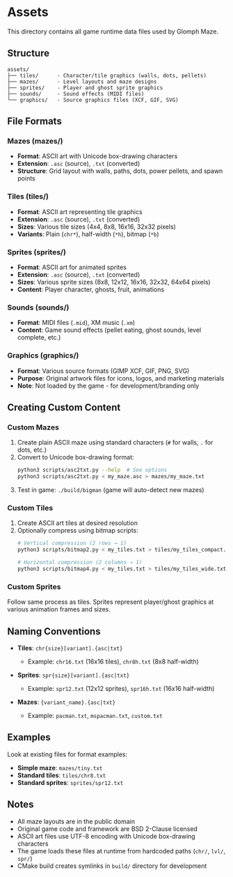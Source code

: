 # Assets

This directory contains all game runtime data files used by Glomph Maze.

## Structure

```
assets/
├── tiles/      - Character/tile graphics (walls, dots, pellets)
├── mazes/      - Level layouts and maze designs
├── sprites/    - Player and ghost sprite graphics
├── sounds/     - Sound effects (MIDI files)
└── graphics/   - Source graphics files (XCF, GIF, SVG)
```

## File Formats

### Mazes (mazes/)
- **Format**: ASCII art with Unicode box-drawing characters
- **Extension**: `.asc` (source), `.txt` (converted)
- **Structure**: Grid layout with walls, paths, dots, power pellets, and spawn points

### Tiles (tiles/)
- **Format**: ASCII art representing tile graphics
- **Extension**: `.asc` (source), `.txt` (converted)
- **Sizes**: Various tile sizes (4x4, 8x8, 16x16, 32x32 pixels)
- **Variants**: Plain (`chr*`), half-width (`*h`), bitmap (`*b`)

### Sprites (sprites/)
- **Format**: ASCII art for animated sprites
- **Extension**: `.asc` (source), `.txt` (converted)
- **Sizes**: Various sprite sizes (8x8, 12x12, 16x16, 32x32, 64x64 pixels)
- **Content**: Player character, ghosts, fruit, animations

### Sounds (sounds/)
- **Format**: MIDI files (`.mid`), XM music (`.xm`)
- **Content**: Game sound effects (pellet eating, ghost sounds, level complete, etc.)

### Graphics (graphics/)
- **Format**: Various source formats (GIMP XCF, GIF, PNG, SVG)
- **Purpose**: Original artwork files for icons, logos, and marketing materials
- **Note**: Not loaded by the game - for development/branding only

## Creating Custom Content

### Custom Mazes

1. Create plain ASCII maze using standard characters (`#` for walls, `.` for dots, etc.)
2. Convert to Unicode box-drawing format:
   ```bash
   python3 scripts/asc2txt.py --help  # See options
   python3 scripts/asc2txt.py < my_maze.asc > mazes/my_maze.txt
   ```
3. Test in game: `./build/bigman` (game will auto-detect new mazes)

### Custom Tiles

1. Create ASCII art tiles at desired resolution
2. Optionally compress using bitmap scripts:
   ```bash
   # Vertical compression (2 rows → 1)
   python3 scripts/bitmap2.py < my_tiles.txt > tiles/my_tiles_compact.txt
   
   # Horizontal compression (2 columns → 1)
   python3 scripts/bitmap4.py < my_tiles.txt > tiles/my_tiles_wide.txt
   ```

### Custom Sprites

Follow same process as tiles. Sprites represent player/ghost graphics at various animation frames and sizes.

## Naming Conventions

- **Tiles**: `chr{size}[variant].{asc|txt}`
  - Example: `chr16.txt` (16x16 tiles), `chr8h.txt` (8x8 half-width)
  
- **Sprites**: `spr{size}[variant].{asc|txt}`
  - Example: `spr12.txt` (12x12 sprites), `spr16h.txt` (16x16 half-width)
  
- **Mazes**: `{variant_name}.{asc|txt}`
  - Example: `pacman.txt`, `mspacman.txt`, `custom.txt`

## Examples

Look at existing files for format examples:
- **Simple maze**: `mazes/tiny.txt`
- **Standard tiles**: `tiles/chr8.txt`
- **Standard sprites**: `sprites/spr12.txt`

## Notes

- All maze layouts are in the public domain
- Original game code and framework are BSD 2-Clause licensed
- ASCII art files use UTF-8 encoding with Unicode box-drawing characters
- The game loads these files at runtime from hardcoded paths (`chr/`, `lvl/`, `spr/`)
- CMake build creates symlinks in `build/` directory for development
